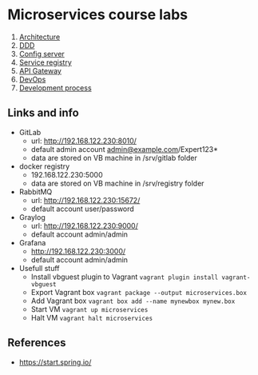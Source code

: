 # Microservices course labs

1. [Architecture](architecture.md)
2. [DDD](ddd.md)
3. [Config server](configserver.md) 
4. [Service registry](registry.md)
5. [API Gateway](gateway.md)
6. [DevOps](devops.md)
4. [Development process](dev_proccess.md)

## Links and info
* GitLab
  * url: http://192.168.122.230:8010/
  * default admin account admin@example.com/Expert123*
  * data are stored on VB machine in /srv/gitlab folder
* docker registry
  * 192.168.122.230:5000
  * data are stored on VB machine in /srv/registry folder
* RabbitMQ
  * url: http://192.168.122.230:15672/
  * default account user/password
* Graylog
  * url: http://192.168.122.230:9000/
  * default account admin/admin
* Grafana
  * http://192.168.122.230:3000/
  * default account admin/admin
* Usefull stuff
  * Install vbguest plugin to Vagrant `vagrant plugin install vagrant-vbguest`
  * Export Vagrant box `vagrant package --output microservices.box`
  * Add Vagrant box `vagrant box add --name mynewbox mynew.box`
  * Start VM `vagrant up microservices`
  * Halt VM `vagrant halt microservices`

## References
* https://start.spring.io/

